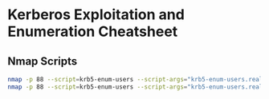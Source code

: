 # Kerberos Exploitation and Enumeration Cheatsheet

## Nmap Scripts

```bash
nmap -p 88 --script=krb5-enum-users --script-args="krb5-enum-users.realm='test.local'" 192.168.1.1
nmap -p 88 --script=krb5-enum-users --script-args="krb5-enum-users.realm='test.local'",userdb=/usr/share/seclists/Usernames/Names/names.txt 192.168.1.1
